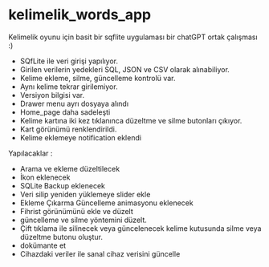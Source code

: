 # kelimelik_words_app

Kelimelik oyunu için basit bir sqflite uygulaması
bir chatGPT ortak çalışması :)

- SQfLite ile veri girişi yapılıyor. 
- Girilen verilerin yedekleri SQL, JSON ve CSV olarak alınabiliyor.
- Kelime ekleme, silme, güncelleme kontrolü var.
- Aynı kelime tekrar girilemiyor.
- Versiyon bilgisi var.
- Drawer menu ayrı dosyaya alındı
- Home_page daha sadeleşti
- Kelime kartına iki kez tıklanınca düzeltme ve silme butonları çıkıyor.
- Kart görünümü renklendirildi.
- Kelime eklemeye notification eklendi

Yapılacaklar :
- Arama ve ekleme düzeltilecek
- İkon eklenecek
- SQLite Backup eklenecek
- Veri silip yeniden yüklemeye slider ekle
- Ekleme Çıkarma Güncelleme animasyonu eklenecek
- Fihrist görünümünü ekle ve düzelt
- güncelleme ve silme yöntemini düzelt. 
- Çift tıklama ile silinecek veya güncelenecek kelime kutusunda silme veya düzeltme butonu oluştur.
- dokümante et
- Cihazdaki veriler ile sanal cihaz verisini güncelle

